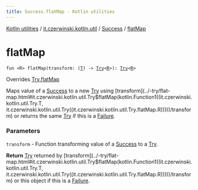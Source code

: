 ```yaml
---
title: Success.flatMap - Kotlin utilities
---
```


[Kotlin utilities](../../index.html) / [it.czerwinski.kotlin.util](../index.html) / [Success](index.html) / [flatMap](./flat-map.html)

# flatMap

`fun <R> flatMap(transform: (`[`T`](index.html#T)`) -> `[`Try`](../-try/index.html)`<`[`R`](flat-map.html#R)`>): `[`Try`](../-try/index.html)`<`[`R`](flat-map.html#R)`>`

Overrides [Try.flatMap](../-try/flat-map.html)

Maps value of a [Success](index.html) to a new [Try](../-try/index.html) using [transform](../-try/flat-map.html#it.czerwinski.kotlin.util.Try$flatMap(kotlin.Function1((it.czerwinski.kotlin.util.Try.T, it.czerwinski.kotlin.util.Try((it.czerwinski.kotlin.util.Try.flatMap.R)))))/transform) or returns the same [Try](../-try/index.html) if this is a [Failure](../-failure/index.html).

### Parameters

`transform` - Function transforming value of a [Success](index.html) to a [Try](../-try/index.html).

**Return**
[Try](../-try/index.html) returned by [transform](../-try/flat-map.html#it.czerwinski.kotlin.util.Try$flatMap(kotlin.Function1((it.czerwinski.kotlin.util.Try.T, it.czerwinski.kotlin.util.Try((it.czerwinski.kotlin.util.Try.flatMap.R)))))/transform) or this object if this is a [Failure](../-failure/index.html).

